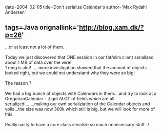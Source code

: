 date=2004-02-05
title=Don&#039;t serialize Calendar&#039;s
author='Max Rydahl Andersen'

tags=Java 
orignallink='http://blog.xam.dk/?p=26'
---
<div><p>...or at least not a lot of them.<br><br>
Today we just discovered that ONE session in our fat/slim client serialized about 1 MB of data over the wire!<br>
1 meg is alot! .... more investigation showed that the amount of objects looked right, but we could not understand why they were so big!<br><br>
The reason ?<br><br>
We had a big bunch of objects with Calendars in them....and try to look at a GregorianCalendar - it got ALOT of fields which are all serialized........making our own serializiation of the Calendar objects and voila...the size was now 300k which still is big, but we will look for more of this.<br><br>
Really nasty to have a core class serialize so much unnecessary stuff...!</p></div>
